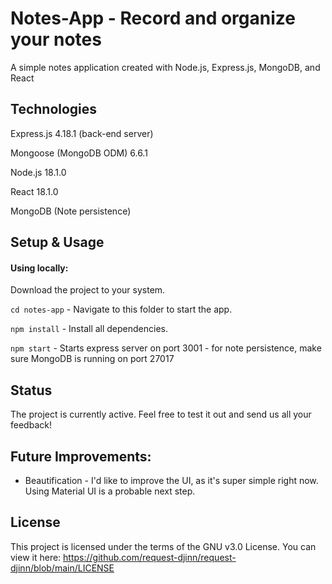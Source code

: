 # Notes-App - Record and organize your notes

A simple notes application created with Node.js, Express.js, MongoDB, and React

## Technologies

Express.js 4.18.1 (back-end server)

Mongoose (MongoDB ODM) 6.6.1

Node.js 18.1.0

React 18.1.0

MongoDB (Note persistence)

## Setup & Usage

#### Using locally:

Download the project to your system.

`cd notes-app` - Navigate to this folder to start the app.

`npm install` - Install all dependencies.

`npm start` - Starts express server on port 3001 - for note persistence, make sure MongoDB is running on port 27017

## Status

The project is currently active. Feel free to test it out and send us all your feedback!

## Future Improvements:

- Beautification - I'd like to improve the UI, as it's super simple right now. Using Material UI is a probable next step.

## License

This project is licensed under the terms of the GNU v3.0 License. You can view it here: https://github.com/request-djinn/request-djinn/blob/main/LICENSE

